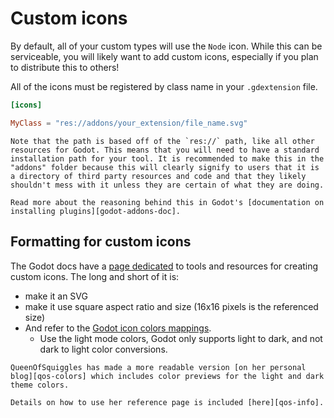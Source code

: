 <!--
  ~ Copyright (c) godot-rust; Bromeon and contributors.
  ~ This Source Code Form is subject to the terms of the Mozilla Public
  ~ License, v. 2.0. If a copy of the MPL was not distributed with this
  ~ file, You can obtain one at https://mozilla.org/MPL/2.0/.
-->

# Custom icons

By default, all of your custom types will use the `Node` icon. While this can be serviceable, you will likely want to add custom icons,
 especially if you plan to distribute this to others!

All of the icons must be registered by class name in your `.gdextension` file.

```toml
[icons]

MyClass = "res://addons/your_extension/file_name.svg"
```

```admonish hint
Note that the path is based off of the `res://` path, like all other resources for Godot. This means that you will need to have a standard
installation path for your tool. It is recommended to make this in the "addons" folder because this will clearly signify to users that it is
a directory of third party resources and code and that they likely shouldn't mess with it unless they are certain of what they are doing.

Read more about the reasoning behind this in Godot's [documentation on installing plugins][godot-addons-doc].
```
<!-- Would it be better to link to the "Making Plugins" page instead? 
	::https://docs.godotengine.org/en/stable/tutorials/plugins/editor/making_plugins.html -->
[godot-addons-doc]: https://docs.godotengine.org/en/stable/tutorials/plugins/editor/installing_plugins.html#finding-plugins

## Formatting for custom icons

The Godot docs have a [page dedicated][gdocs-icons] to tools and resources for creating custom icons. The long and short of it is:

- make it an SVG
- make it use square aspect ratio and size (16x16 pixels is the referenced size)
- And refer to the [Godot icon colors mappings][ggit-colors].
  - Use the light mode colors, Godot only supports light to dark, and not dark to light color conversions.

```admonish help
QueenOfSquiggles has made a more readable version [on her personal blog][qos-colors] which includes color previews for the light and dark
theme colors.

Details on how to use her reference page is included [here][qos-info].
```

[gdocs-icons]: https://docs.godotengine.org/en/stable/contributing/development/editor/creating_icons.html
[ggit-colors]:https://github.com/godotengine/godot/blob/master/editor/editor_themes.cpp#L62-L174
[qos-colors]: https://queenofsquiggles.github.io/tech/godot-icon-colours/
[qos-info]: https://queenofsquiggles.github.io/tech/godot-icon-colours/#how-to-use-this
